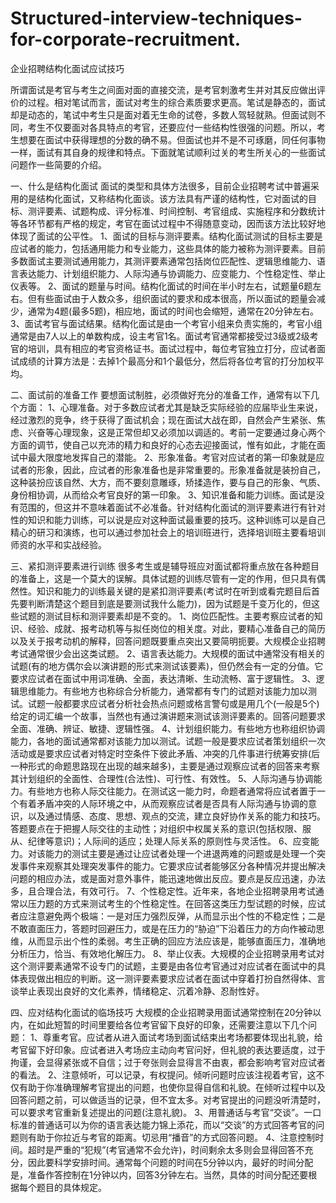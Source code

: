 # Structured-interview-techniques-for-corporate-recruitment.
企业招聘结构化面试应试技巧

 所谓面试是考官与考生之间面对面的直接交流，是考官刺激考生并对其反应做出评价的过程。相对笔试而言，面试对考生的综合素质要求更高。笔试是静态的，面试却是动态的，笔试中考生只是面对着无生命的试卷，多数人驾轻就熟。但面试则不同，考生不仅要面对各具特点的考官，还要应付一些结构性很强的问题。所以，考生想要在面试中获得理想的分数的确不易。但面试也并不是不可琢磨，同任何事物一样，面试有其自身的规律和特点。下面就笔试顺利过关的考生所关心的一些面试问题作一些简要的介绍。
 
 一、什么是结构化面试
面试的类型和具体方法很多，目前企业招聘考试中普遍采用的是结构化面试，又称结构化面谈。该方法具有严谨的结构性，它对面试的目标、测评要素、试题构成、评分标准、时间控制、考官组成、实施程序和分数统计等各环节都有严格的规定，考官在面试过程中不得随意变动，因而该方法比较好地体现了面试的公平性。
 1、面试的目标与测评要素。结构化面试测试的目标主要是应试者的能力，包括通用能力和专业能力，这些具体的能力被称为测评要素。目前多数面试主要测试通用能力，其测评要素通常包括岗位匹配性、逻辑思维能力、语言表达能力、计划组织能力、人际沟通与协调能力、应变能力、个性稳定性、举止仪表等。
 2、面试的题量与时间。结构化面试的时间在半小时左右，试题量6题左右。但有些面试由于人数众多，组织面试的要求和成本很高，所以面试的题量会减少，通常为4题(最多5题)，相应地，面试的时间也会缩短，通常在20分钟左右。
 3、面试考官与面试结果。结构化面试是由一个考官小组来负责实施的，考官小组通常是由7人以上的单数构成，设主考官1名。面试考官通常都接受过3级或2级考官的培训，具有相应的考官资格证书。面试过程中，每位考官独立打分，应试者面试成绩的计算方法是：去掉1个最高分和1个最低分，然后将各位考官的打分加权平均。

 二、面试前的准备工作
要想面试制胜，必须做好充分的准备工作，通常有以下几个方面：
 1、心理准备。对于多数应试者尤其是缺乏实际经验的应届毕业生来说，经过激烈的竞争，终于获得了面试机会；现在面试大战在即，自然会产生紧张、焦虑、兴奋等心理现象，这是正常但却又必须加以调适的。考前一定要通过身心两个方面的调节，使自己以充沛的精力和良好的心态去迎接面试，惟有如此，才能在面试中最大限度地发挥自己的潜能。
 2、形象准备。考官对应试者的第一印象就是应试者的形象，因此，应试者的形象准备也是非常重要的。形象准备就是装扮自己，这种装扮应该自然、大方，而不要刻意雕琢，矫揉造作，要与自己的形象、气质、身份相协调，从而给众考官良好的第一印象。
 3、知识准备和能力训练。面试是没有范围的，但这并不意味着面试不必准备。针对结构化面试的测评要素进行有针对性的知识和能力训练，可以说是应对这种面试最重要的技巧。这种训练可以是自己精心的研习和演练，也可以通过参加社会上的培训班进行，选择培训班主要看培训师资的水平和实战经验。

三、紧扣测评要素进行训练
很多考生或是辅导班应对面试都将重点放在各种题目的准备上，这是一个莫大的误解。具体试题的训练尽管有一定的作用，但只具有偶然性。知识和能力的训练最关键的是紧扣测评要素(考试时在听到或看完题目后首先要判断清楚这个题目到底是要测试我什么能力)，因为试题是千变万化的，但这些试题的测试目标和测评要素却是不变的。
 1、岗位匹配性。主要考察应试者的知识、经验、成就、报考动机等与拟任岗位的相关度。对此，要精心准备自己的简历以及关于报考动机的解释，回答问题既要重点突出又要简明扼要。大规模企业招聘考试通常很少会出这类试题。
 2、语言表达能力。大规模的面试中通常没有相关的试题(有的地方偶尔会以演讲题的形式来测试该要素)，但仍然会有一定的分值。它要求应试者在面试中用词准确、全面，表达清晰、生动流畅、富于逻辑性。
 3、逻辑思维能力。有些地方也称综合分析能力，通常都有专门的试题对该能力加以测试。试题一般都要求应试者分析社会热点问题或格言警句或是用几个(一般是5个)给定的词汇编一个故事，当然也有通过演讲题来测试该测评要素的。回答问题要求全面、准确、辨证、敏捷、逻辑性强。
 4、计划组织能力。有些地方也称组织协调能力，各地的面试通常都对该能力加以测试。试题一般是要求应试者策划组织一次活动或是要求应试者对特定时空条件下彼此矛盾、冲突的几件事进行统筹安排(后一种形式的命题思路现在出现的越来越多)，主要是通过观察应试者的回答来考察其计划组织的全面性、合理性(合法性)、可行性、有效性。
 5、人际沟通与协调能力。有些地方也称人际交往能力。在测试这一能力时，命题者通常将应试者置于一个有着矛盾冲突的人际环境之中，从而观察应试者是否具有人际沟通与协调的意识，以及通过情感、态度、思想、观点的交流，建立良好协作关系的能力和技巧。答题要点在于把握人际交往的主动性；对组织中权属关系的意识(包括权限、服从、纪律等意识)；人际间的适应；处理人际关系的原则性与灵活性。
 6、应变能力。对该能力的测试主要是通过让应试者处理一个进退两难的问题或是处理一个突发事件来观察其处理突发事件的能力。它要求应试者能够区分各种情况并提出解决问题的相应办法，或是面对意外事件，能迅速地做出反应。要点是反应迅速，办法多，且合理合法，有效可行。
 7、个性稳定性。近年来，各地企业招聘录用考试通常以压力题的方式来测试考生的个性稳定性。在回答这类压力型试题的时候，应试者应注意避免两个极端：一是对压力强烈反弹，从而显示出个性的不稳定性；二是不敢直面压力，答题时回避压力，或是在压力的“胁迫”下沿着压力的方向作被动思维，从而显示出个性的柔弱。考生正确的回应方法应该是，能够直面压力，准确地分析压力，恰当、有效地化解压力。
 8、举止仪表。大规模的企业招聘录用考试对这个测评要素通常不设专门的试题，主要是由各位考官通过对应试者在面试中的具体表现做出相应的判断。这一测评要素要求应试者在面试中穿着打扮自然得体、言谈举止表现出良好的文化素养，情绪稳定、沉着冷静、忍耐性好。

四、应对结构化面试的临场技巧
大规模的企业招聘录用面试通常控制在20分钟以内，在如此短暂的时间里要给各位考官留下良好的印象，还需要注意以下几个问题：
 1、尊重考官。应试者从进入面试考场到面试结束出考场都要体现出礼貌，给考官留下好印象。应试者进入考场应主动向考官问好，但礼貌的表达要适度，过于拘谨，会显得紧张或不自信；过于夸张则会显得言不由衷，都会影响考官对应试者的看法。
 2、注意倾听，可以记录，有权提问。倾听问题时应该注视着考官，这不仅有助于你准确理解考官提出的问题，也使你显得自信和礼貌。在倾听过程中以及回答问题之前，可以做适当的记录，但不宜太多。对考官提出的问题没听清楚时，可以要求考官重新复述提出的问题(注意礼貌)。
 3、用普通话与考官“交谈”。一口标准的普通话可以为你的语言表达能力锦上添花，而以“交谈”的方式回答考官的问题则有助于你拉近与考官的距离。切忌用“播音”的方式回答问题。
 4、注意控制时间。超时是严重的“犯规”(考官通常不会允许)，时间剩余太多则会显得回答不充分，因此要科学安排时间。通常每个问题的时间在5分钟以内，最好的时间分配是，准备作答控制在1分钟以内，回答3分钟左右。当然，具体的时间分配还要根据每个题目的具体规定。
